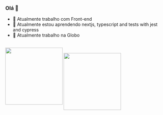 ### Olá 👋

- 🔭 Atualmente trabalho com Front-end
- 🌱 Atualmente estou aprendendo nextjs, typescript and tests with jest and cypress
- 👯 Atualmente trabalho na Globo

<br/>

<div align="center">
  <a href="https://github.com/diegomcsilva">
  <img align="left" height="180em"  src="https://github-readme-stats.vercel.app/api?username=diegomcsilva&show_icons=true&theme=radical" />
  <br/>
  <img align="left" height="180em" src="https://github-readme-stats.vercel.app/api/top-langs/?username=diegomcsilva&layout=compact&theme=radical"/>
</div>

